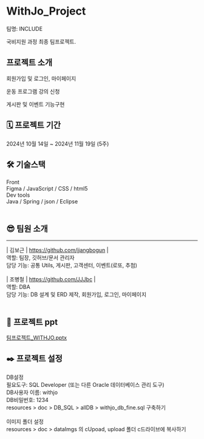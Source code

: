 # WithJo_Project

팀명: INCLUDE

국비지원 과정 최종 팀프로젝트.


## 프로젝트 소개

회원가입 및 로그인, 마이페이지

운동 프로그램 강의 신청

게시판 및 이벤트 기능구현


## 🗓 프로젝트 기간
2024년 10월 14일 ~ 2024년 11월 19일 (5주)


## 🛠 기술스택
Front
<br />
Figma / JavaScript / CSS / html5
<br />
Dev tools
<br />
Java / Spring / json / Eclipse
<br />
<br />

## 😎 팀원 소개
-------------------------------------------
| 김보근 | https://github.com/jjangbogun |
<br />
역할: 팀장, 깃허브/문서 관리자
<br />
담당 기능: 공통 Utils, 게시판, 고객센터, 이벤트(로또, 추첨)
<br />
<br />
| 조병철 | https://github.com/JJJbc |
<br />
역할: DBA
<br />
담당 기능: DB 설계 및 ERD 제작, 회원가입, 로그인, 마이페이지
<br />
<br />
## 📄 프로젝트 ppt
[팀프로젝트_WITHJO.pptx](https://github.com/jjangbogun/WITHJO/blob/main/%EB%AC%B8%EC%84%9C/PPT/%ED%95%A8%EA%BB%98%ED%95%B4jo.pptx)
## ✒️ 프로젝트 설정
DB설정
<br />
필요도구: SQL Developer (또는 다른 Oracle 데이터베이스 관리 도구)
<br />
DB사용자 이름: withjo
<br />
DB비밀번호: 1234
<br />
resources > doc > DB_SQL > allDB > withjo_db_fine.sql 구축하기
<br />
<br />
이미지 폴더 설정
<br />
resources > doc > dataImgs 의 cUpoad, upload 폴더 c드라이브에 복사하기
